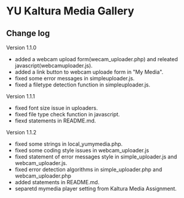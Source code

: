 # YU Kaltura Media Gallery

Change log
------
Version 1.1.0

* added a webcam upload form(wecam_uploader.php) and releated javascript(webcamuploader.js).
* added a link button to webcam uploade form in "My Media".
* fixed some error messages in simpleuploader.js.
* fixed a filetype detection function in simpleuploader.js.

Version 1.1.1

* fixed font size issue in uploaders.
* fixed file type check function in javascript.
* fiexd statements in README.md.

Version 1.1.2

* fixed some strings in local_yumymedia.php.
* fixed some coding style issues in webcam_uploader.js
* fixed statement of error messages style in simple_uploader.js and webcam_uploader.js.
* fixed error detection algorithms in simple_uploader.php and webcam_uploader.php
* added statements in README.md.
* separetd mymedia player setting from Kaltura Media Assignment.


